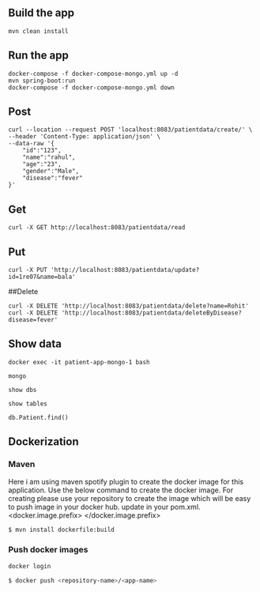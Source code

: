 ## Build the app

``` 
mvn clean install
```

## Run the app

``` 
docker-compose -f docker-compose-mongo.yml up -d
mvn spring-boot:run
docker-compose -f docker-compose-mongo.yml down

```

## Post

``` 
curl --location --request POST 'localhost:8083/patientdata/create/' \
--header 'Content-Type: application/json' \
--data-raw '{
    "id":"123",
    "name":"rahul",
    "age":"23",
    "gender":"Male",
    "disease":"fever"
}'
```

## Get

``` 
curl -X GET http://localhost:8083/patientdata/read 
```

## Put

``` 
curl -X PUT 'http://localhost:8083/patientdata/update?id=1re07&name=bala' 
```

##Delete

```
curl -X DELETE 'http://localhost:8083/patientdata/delete?name=Rohit' 
curl -X DELETE 'http://localhost:8083/patientdata/deleteByDisease?disease=fever' 
```

## Show data

```
docker exec -it patient-app-mongo-1 bash

mongo

show dbs

show tables

db.Patient.find()

```


## Dockerization

### Maven
Here i am using maven spotify plugin to create the docker image for this application.
Use the below command to create the docker image.
For creating please use your repository to create the image which will be easy to push image in your docker hub.
update in your pom.xml.
<docker.image.prefix> <your repo name> </docker.image.prefix>

```bash
$ mvn install dockerfile:build
```

### Push docker images

```bash
docker login

$ docker push <repository-name>/<app-name>

```

